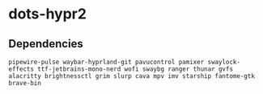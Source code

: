 # dots-hypr2
## Dependencies
```
pipewire-pulse waybar-hyprland-git pavucontrol pamixer swaylock-effects ttf-jetbrains-mono-nerd wofi swaybg ranger thunar gvfs alacritty brightnessctl grim slurp cava mpv imv starship fantome-gtk brave-bin 
```
